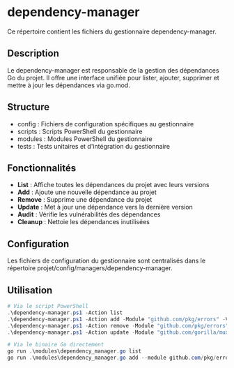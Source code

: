 # dependency-manager

Ce répertoire contient les fichiers du gestionnaire dependency-manager.

## Description

Le dependency-manager est responsable de la gestion des dépendances Go du projet. Il offre une interface unifiée pour lister, ajouter, supprimer et mettre à jour les dépendances via go.mod.

## Structure

- config : Fichiers de configuration spécifiques au gestionnaire
- scripts : Scripts PowerShell du gestionnaire
- modules : Modules PowerShell du gestionnaire
- tests : Tests unitaires et d'intégration du gestionnaire

## Fonctionnalités

- **List** : Affiche toutes les dépendances du projet avec leurs versions
- **Add** : Ajoute une nouvelle dépendance au projet
- **Remove** : Supprime une dépendance du projet
- **Update** : Met à jour une dépendance vers la dernière version
- **Audit** : Vérifie les vulnérabilités des dépendances
- **Cleanup** : Nettoie les dépendances inutilisées

## Configuration

Les fichiers de configuration du gestionnaire sont centralisés dans le répertoire projet/config/managers/dependency-manager.

## Utilisation

```powershell
# Via le script PowerShell
.\dependency-manager.ps1 -Action list
.\dependency-manager.ps1 -Action add -Module "github.com/pkg/errors" -Version "v0.9.1"
.\dependency-manager.ps1 -Action remove -Module "github.com/pkg/errors"
.\dependency-manager.ps1 -Action update -Module "github.com/gorilla/mux"

# Via le binaire Go directement
go run .\modules\dependency_manager.go list
go run .\modules\dependency_manager.go add --module github.com/pkg/errors --version v0.9.1
```
